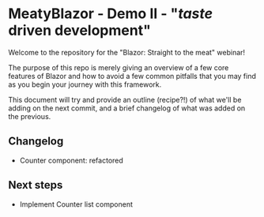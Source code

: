 # MeatyBlazor - Demo II - "_taste_ driven development"

Welcome to the repository for the "Blazor: Straight to the meat" webinar!

The purpose of this repo is merely giving an overview of a few core features of Blazor and how to avoid a few common pitfalls that you may find as you begin your journey with this framework.

This document will try and provide an outline (recipe?!) of what we'll be adding on the next commit, and a brief changelog of what was added on the previous.

## Changelog
- Counter component: refactored


## Next steps
- Implement Counter list component

